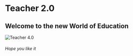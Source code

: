 # Teacher 2.0

## Welcome to the new World of Education

![Teacher 4.0](https://your_image_hosting_service.com/upload/teacher_4.0_image.png)

###### Hope you like it
